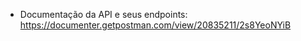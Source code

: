 - Documentação da API e seus endpoints:
  https://documenter.getpostman.com/view/20835211/2s8YeoNYiB
